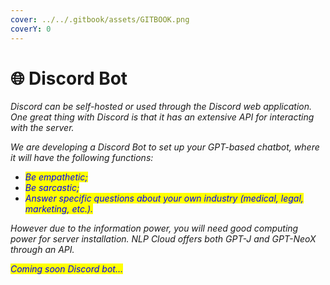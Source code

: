 ```yaml
---
cover: ../../.gitbook/assets/GITBOOK.png
coverY: 0
---
```


# 🌐 Discord Bot

_Discord can be self-hosted or used through the Discord web application. One great thing with Discord is that it has an extensive API for interacting with the server._

_We are developing a Discord Bot to set up your GPT-based chatbot, where it will have the following functions:_

* &#x20;_<mark style="color:blue;">Be empathetic;</mark>_
* _<mark style="color:blue;">Be sarcastic;</mark>_
* _<mark style="color:blue;">Answer specific questions about your own industry (medical, legal, marketing, etc.).</mark>_

_However due to the information power, you will need good computing power for server installation. NLP Cloud offers both GPT-J and GPT-NeoX through an API._

_<mark style="color:blue;">Coming soon Discord bot...</mark>_
